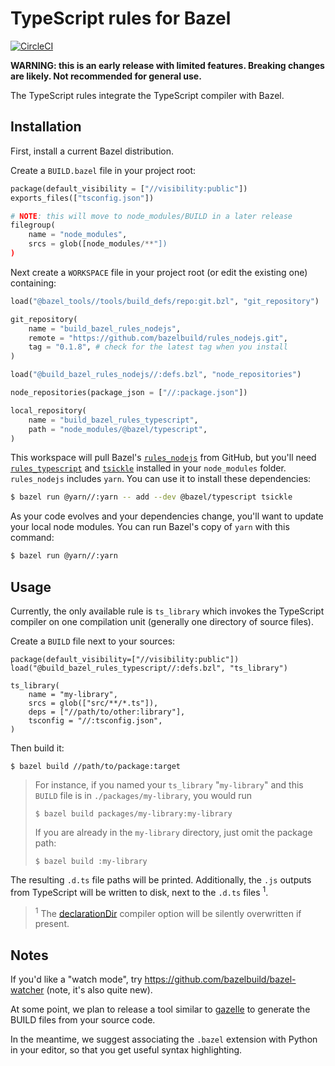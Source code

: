 # TypeScript rules for Bazel

[![CircleCI](https://circleci.com/gh/bazelbuild/rules_typescript.svg?style=svg)](https://circleci.com/gh/bazelbuild/rules_typescript)

**WARNING: this is an early release with limited features. Breaking changes are likely. Not recommended for general use.**

The TypeScript rules integrate the TypeScript compiler with Bazel.

## Installation

First, install a current Bazel distribution.

Create a `BUILD.bazel` file in your project root:

```python
package(default_visibility = ["//visibility:public"])
exports_files(["tsconfig.json"])

# NOTE: this will move to node_modules/BUILD in a later release
filegroup(
    name = "node_modules",
    srcs = glob([node_modules/**"])
)
```

Next create a `WORKSPACE` file in your project root (or edit the existing one)
containing:

```python
load("@bazel_tools//tools/build_defs/repo:git.bzl", "git_repository")

git_repository(
    name = "build_bazel_rules_nodejs",
    remote = "https://github.com/bazelbuild/rules_nodejs.git",
    tag = "0.1.8", # check for the latest tag when you install
)

load("@build_bazel_rules_nodejs//:defs.bzl", "node_repositories")

node_repositories(package_json = ["//:package.json"])

local_repository(
    name = "build_bazel_rules_typescript",
    path = "node_modules/@bazel/typescript",
)
```

This workspace will pull Bazel's [`rules_nodejs`](https://github.com/bazelbuild/rules_nodejs/) from GitHub, but you'll need [`rules_typescript`](https://github.com/bazelbuild/rules_typescript/) and [`tsickle`](https://github.com/angular/tsickle/) installed in your `node_modules` folder.  `rules_nodejs` includes `yarn`.  You can use it to install these dependencies:

```bash
$ bazel run @yarn//:yarn -- add --dev @bazel/typescript tsickle
```

As your code evolves and your dependencies change, you'll want to update your local node modules.  You can run Bazel's copy of `yarn` with this command:
```sh
$ bazel run @yarn//:yarn
```

## Usage

Currently, the only available rule is `ts_library` which invokes the TypeScript
compiler on one compilation unit (generally one directory of source files).

Create a `BUILD` file next to your sources:

```
package(default_visibility=["//visibility:public"])
load("@build_bazel_rules_typescript//:defs.bzl", "ts_library")

ts_library(
    name = "my-library",
    srcs = glob(["src/**/*.ts"]),
    deps = ["//path/to/other:library"],
    tsconfig = "//:tsconfig.json",
)
```

Then build it:

`$ bazel build //path/to/package:target`

> For instance, if you named your `ts_library` "`my-library`" and this `BUILD`
> file is in `./packages/my-library`, you would run
>
> ```
> $ bazel build packages/my-library:my-library
> ```
>
> If you are already in the `my-library` directory, just omit the package path:
>
> ```
> $ bazel build :my-library
> ```

The resulting `.d.ts` file paths will be printed. Additionally, the `.js`
outputs from TypeScript will be written to disk, next to the `.d.ts` files <sup>1</sup>.

> <sup>1</sup> The
> [declarationDir](https://www.typescriptlang.org/docs/handbook/compiler-options.html)
> compiler option will be silently overwritten if present.

## Notes

If you'd like a "watch mode", try https://github.com/bazelbuild/bazel-watcher
(note, it's also quite new).

At some point, we plan to release a tool similar to [gazelle] to generate the
BUILD files from your source code.

In the meantime, we suggest associating the `.bazel` extension with Python in
your editor, so that you get useful syntax highlighting.

[gazelle]: https://github.com/bazelbuild/rules_go/tree/master/go/tools/gazelle

